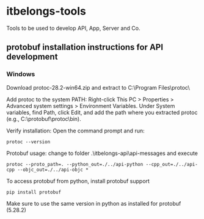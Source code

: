 # itbelongs-tools
Tools to be used to develop API, App, Server and Co.

## protobuf installation instructions for API development
### Windows
Download protoc-28.2-win64.zip and extract to C:\Program Files\protoc\

Add protoc to the system PATH:
    Right-click This PC > Properties > Advanced system settings > Environment Variables.
    Under System variables, find Path, click Edit, and add the path where you extracted protoc (e.g., C:\protobuf\protoc\bin).

Verify installation: Open the command prompt and run:

    protoc --version

Protobuf usage: change to folder .\itbelongs-api\api-messages and execute

    protoc --proto_path=. --python_out=./../api-python --cpp_out=./../api-cpp --objc_out=./../api-objc *

To access protobuf from python, install protobuf support 

    pip install protobuf

Make sure to use the same version in python as installed for protobuf (5.28.2)
